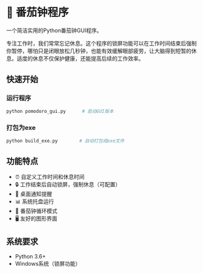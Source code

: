 # 🍅 番茄钟程序

一个简洁实用的Python番茄钟GUI程序。

专注工作时，我们常常忘记休息。这个程序的锁屏功能可以在工作时间结束后强制你暂停，哪怕只是闭眼放松几秒钟，也能有效缓解眼部疲劳，让大脑得到短暂的休息。适度的休息不仅保护健康，还能提高后续的工作效率。

## 快速开始

### 运行程序
```bash
python pomodoro_gui.py      # 启动GUI版本
```

### 打包为exe
```bash
python build_exe.py        # 自动打包成exe文件
```

## 功能特点

- ⏰ 自定义工作时间和休息时间
- 🔒 工作结束后自动锁屏，强制休息（可配置）
- 🔔 桌面通知提醒
- 📊 系统托盘运行
- 🎯 番茄钟循环模式
- 🖥️ 友好的图形界面

## 系统要求

- Python 3.6+
- Windows系统（锁屏功能）